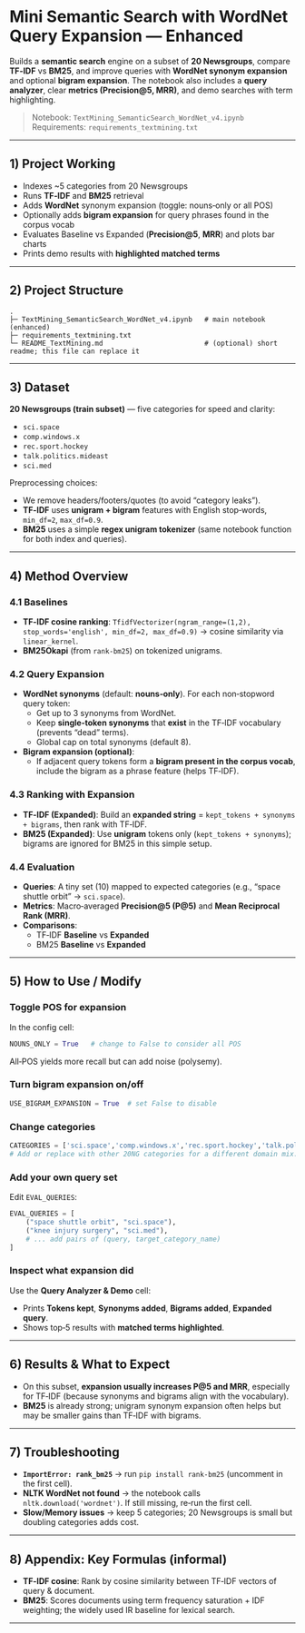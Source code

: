 
# Mini Semantic Search with WordNet Query Expansion — **Enhanced**

Builds a **semantic search** engine on a subset of **20 Newsgroups**, compare **TF‑IDF** vs **BM25**, and improve queries with **WordNet synonym expansion** and optional **bigram expansion**. The notebook also includes a **query analyzer**, clear **metrics (Precision@5, MRR)**, and demo searches with term highlighting.

> Notebook: `TextMining_SemanticSearch_WordNet_v4.ipynb`  
> Requirements: `requirements_textmining.txt`

---

## 1) Project Working
  - Indexes ~5 categories from 20 Newsgroups
  - Runs **TF‑IDF** and **BM25** retrieval
  - Adds **WordNet** synonym expansion (toggle: nouns‑only or all POS)
  - Optionally adds **bigram expansion** for query phrases found in the corpus vocab
  - Evaluates Baseline vs Expanded (**Precision@5**, **MRR**) and plots bar charts
  - Prints demo results with **highlighted matched terms**

---

## 2) Project Structure
```
.
├─ TextMining_SemanticSearch_WordNet_v4.ipynb   # main notebook (enhanced)
├─ requirements_textmining.txt
└─ README_TextMining.md                         # (optional) short readme; this file can replace it
```

---

## 3) Dataset
**20 Newsgroups (train subset)** — five categories for speed and clarity:
- `sci.space`
- `comp.windows.x`
- `rec.sport.hockey`
- `talk.politics.mideast`
- `sci.med`

Preprocessing choices:
- We remove headers/footers/quotes (to avoid “category leaks”).
- **TF‑IDF** uses **unigram + bigram** features with English stop‑words, `min_df=2`, `max_df=0.9`.
- **BM25** uses a simple **regex unigram tokenizer** (same notebook function for both index and queries).

---

## 4) Method Overview

### 4.1 Baselines
- **TF‑IDF cosine ranking**: `TfidfVectorizer(ngram_range=(1,2), stop_words='english', min_df=2, max_df=0.9)` → cosine similarity via `linear_kernel`.
- **BM25Okapi** (from `rank-bm25`) on tokenized unigrams.

### 4.2 Query Expansion
- **WordNet synonyms** (default: **nouns‑only**). For each non‑stopword query token:
  - Get up to 3 synonyms from WordNet.
  - Keep **single‑token synonyms** that **exist** in the TF‑IDF vocabulary (prevents “dead” terms).
  - Global cap on total synonyms (default 8).
- **Bigram expansion (optional)**:
  - If adjacent query tokens form a **bigram present in the corpus vocab**, include the bigram as a phrase feature (helps TF‑IDF).

### 4.3 Ranking with Expansion
- **TF‑IDF (Expanded)**: Build an **expanded string** = `kept_tokens + synonyms + bigrams`, then rank with TF‑IDF.
- **BM25 (Expanded)**: Use **unigram** tokens only (`kept_tokens + synonyms`); bigrams are ignored for BM25 in this simple setup.

### 4.4 Evaluation
- **Queries**: A tiny set (10) mapped to expected categories (e.g., “space shuttle orbit” → `sci.space`).  
- **Metrics**: Macro‑averaged **Precision@5 (P@5)** and **Mean Reciprocal Rank (MRR)**.  
- **Comparisons**:
  - TF‑IDF **Baseline** vs **Expanded**
  - BM25 **Baseline** vs **Expanded**

---

## 5) How to Use / Modify

### Toggle POS for expansion
In the config cell:
```python
NOUNS_ONLY = True   # change to False to consider all POS
```
All‑POS yields more recall but can add noise (polysemy).

### Turn bigram expansion on/off
```python
USE_BIGRAM_EXPANSION = True  # set False to disable
```

### Change categories
```python
CATEGORIES = ['sci.space','comp.windows.x','rec.sport.hockey','talk.politics.mideast','sci.med']
# Add or replace with other 20NG categories for a different domain mix.
```

### Add your own query set
Edit `EVAL_QUERIES`:
```python
EVAL_QUERIES = [
    ("space shuttle orbit", "sci.space"),
    ("knee injury surgery", "sci.med"),
    # ... add pairs of (query, target_category_name)
]
```

### Inspect what expansion did
Use the **Query Analyzer & Demo** cell:
- Prints **Tokens kept**, **Synonyms added**, **Bigrams added**, **Expanded query**.
- Shows top‑5 results with **matched terms highlighted**.

---

## 6) Results & What to Expect
- On this subset, **expansion usually increases P@5 and MRR**, especially for TF‑IDF (because synonyms and bigrams align with the vocabulary).
- **BM25** is already strong; unigram synonym expansion often helps but may be smaller gains than TF‑IDF with bigrams.

---

## 7) Troubleshooting
- **`ImportError: rank_bm25`** → run `pip install rank-bm25` (uncomment in the first cell).  
- **NLTK WordNet not found** → the notebook calls `nltk.download('wordnet')`. If still missing, re‑run the first cell.  
- **Slow/Memory issues** → keep 5 categories; 20 Newsgroups is small but doubling categories adds cost.  

---

## 8) Appendix: Key Formulas (informal)
- **TF‑IDF cosine**: Rank by cosine similarity between TF‑IDF vectors of query & document.  
- **BM25**: Scores documents using term frequency saturation + IDF weighting; the widely used IR baseline for lexical search.

---
